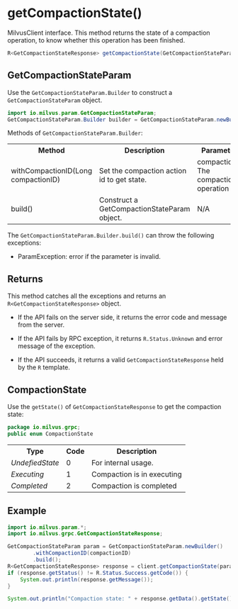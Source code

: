 # getCompactionState()

MilvusClient interface. This method returns the state of a compaction operation, to know whether this operation has been finished.

```java
R<GetCompactionStateResponse> getCompactionState(GetCompactionStateParam requestParam);
```

## GetCompactionStateParam

Use the `GetCompactionStateParam.Builder` to construct a `GetCompactionStateParam` object.

```java
import io.milvus.param.GetCompactionStateParam;
GetCompactionStateParam.Builder builder = GetCompactionStateParam.newBuilder();
```

Methods of `GetCompactionStateParam.Builder`:

<table>
    <tr>
        <th>Method</th>
        <th>Description</th>
        <th>Parameters</th>
    </tr>
    <tr>
        <td>withCompactionID(Long compactionID)</td>
        <td>Set the compaction action id to get state.</td>
        <td>compactionID: The compaction operation ID.</td>
    </tr>
    <tr>
        <td>build()</td>
        <td>Construct a GetCompactionStateParam object.</td>
        <td>N/A</td>
    </tr>
</table>

The `GetCompactionStateParam.Builder.build()` can throw the following exceptions:

- ParamException: error if the parameter is invalid.

## Returns

This method catches all the exceptions and returns an `R<GetCompactionStateResponse>` object.

- If the API fails on the server side, it returns the error code and message from the server.

- If the API fails by RPC exception, it returns `R.Status.Unknown` and error message of the exception.

- If the API succeeds, it returns a valid `GetCompactionStateResponse` held by the `R` template.

## CompactionState

Use the `getState()` of `GetCompactionStateResponse` to get the compaction state:

```java
package io.milvus.grpc;
public enum CompactionState
```

<table>
   <tr>
     <th><strong>Type</strong></th>
     <th><strong>Code</strong></th>
     <th><strong>Description</strong></th>
   </tr>
   <tr>
     <td><em>UndefiedState</em></td>
     <td>0</td>
     <td>For internal usage.</td>
   </tr>
   <tr>
     <td><em>Executing</em></td>
     <td>1</td>
     <td>Compaction is in executing</td>
   </tr>
   <tr>
     <td><em>Completed</em></td>
     <td>2</td>
     <td>Compaction is completed</td>
   </tr>
</table>

## Example

```java
import io.milvus.param.*;
import io.milvus.grpc.GetCompactionStateResponse;

GetCompactionStateParam param = GetCompactionStateParam.newBuilder()
        .withCompactionID(compactionID)
        .build();
R<GetCompactionStateResponse> response = client.getCompactionState(param);
if (response.getStatus() != R.Status.Success.getCode()) {
    System.out.println(response.getMessage());
}

System.out.println("Compaction state: " + response.getData().getState());
```
